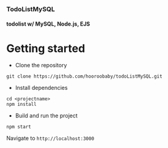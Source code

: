 ### TodoListMySQL
#### todolist w/ MySQL, Node.js, EJS


# Getting started
- Clone the repository
```
git clone https://github.com/hooroobaby/todoListMySQL.git
```
- Install dependencies
```
cd <projectname>
npm install
```
- Build and run the project
```
npm start
```
  Navigate to `http://localhost:3000`
